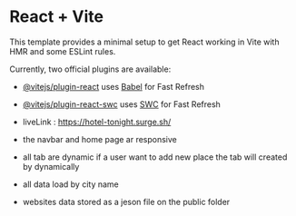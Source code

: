 # React + Vite

This template provides a minimal setup to get React working in Vite with HMR and some ESLint rules.

Currently, two official plugins are available:

- [@vitejs/plugin-react](https://github.com/vitejs/vite-plugin-react/blob/main/packages/plugin-react/README.md) uses [Babel](https://babeljs.io/) for Fast Refresh
- [@vitejs/plugin-react-swc](https://github.com/vitejs/vite-plugin-react-swc) uses [SWC](https://swc.rs/) for Fast Refresh





- liveLink : https://hotel-tonight.surge.sh/


- the navbar and home page ar responsive 
- all tab are dynamic if a user want to add new place the tab will created by dynamically 
- all data load by city name 
- websites data stored as a jeson file on the public folder